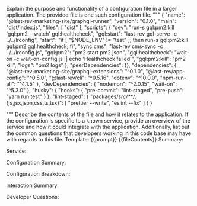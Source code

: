 Explain the purpose and functionality of a configuration file in a larger application.
The provided file is one such configuration file.
"""
{
  "name": "@last-rev-marketing-site/graphql-runner",
  "version": "0.1.0",
  "main": "dist/index.js",
  "files": [
    "dist"
  ],
  "scripts": {
    "dev": "run-s gql:pm2:kill 'gql:pm2 --watch' gql:healthcheck",
    "gql:start": "last-rev gql-serve -c ../../lrconfig",
    "start": "if [ \"$NODE_ENV\" != \"test\" ]; then run-s gql:pm2:kill gql:pm2 gql:healthcheck; fi",
    "sync:cms": "last-rev cms-sync -c ../../lrconfig.js",
    "gql:pm2": "pm2 start pm2.json",
    "gql:healthcheck": "wait-on -c wait-on-config.js || echo 'Healthcheck failed'",
    "gql:pm2:kill": "pm2 kill",
    "logs": "pm2 logs"
  },
  "peerDependencies": {},
  "dependencies": {
    "@last-rev-marketing-site/graphql-extensions": "^0.1.0",
    "@last-rev/app-config": "^0.5.0",
    "@last-rev/cli": "^0.5.16",
    "dotenv": "^10.0.0",
    "npm-run-all": "^4.1.5"
  },
  "devDependencies": {
    "nodemon": "^2.0.15",
    "wait-on": "^5.3.0"
  },
  "husky": {
    "hooks": {
      "pre-commit": "lint-staged",
      "pre-push": "yarn run test"
    }
  },
  "lint-staged": {
    "packages/*src/**/*.{js,jsx,json,css,ts,tsx}": [
      "prettier --write",
      "eslint --fix"
    ]
  }
}

"""
Describe the contents of the file and how it relates to the application.
If the configuration is specific to a known service, provide an overview of the service and how it could integrate with the application.
Additionally, list out the common questions that developers working in this code base may have with regards to this file.
Template:
{{prompt}}
{{fileContents}}
Summary:
<brief overview of the file and all its major components>

Service:
<describe the service that this configuration file is for>

Configuration Summary:
<describe how this config is setup relative to the default settings>

Configuration Breakdown:
<list out each config paramter and its potentail effect on the application>

Interaction Summary:
<a summary of how the configration could interact with the rest of the application>

Developer Questions:
<a list of questions Developers working with this component may have the following questions when debugging or changing this file>